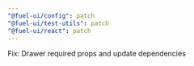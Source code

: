 ```yaml
---
"@fuel-ui/config": patch
"@fuel-ui/test-utils": patch
"@fuel-ui/react": patch
---
```


Fix: Drawer required props and update dependencies
